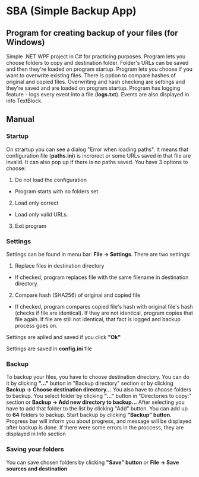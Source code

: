 # SBA (Simple Backup App)
## Program for creating backup of your files (for Windows)
Simple .NET WPF project in C# for practicing purposes. Program lets you choose folders to copy and destination folder. Folder's URLs can be saved and then they're loaded on program startup. Program lets you choose if you want to overwrite existing files. There is option to compare hashes of original and copied files. Overwriting and hash checking are settings and they're saved and are loaded on program startup. Program has logging feature - logs every event into a file (**logs.txt**). Events are also displayed in info TextBlock.

## Manual
### Startup
On strartup you can see a dialog "Error when loading paths". It means that configuration file (**paths.ini**) is incrorect or some URLs saved in that file are invalid. It can also pop up if there is no paths saved.
You have 3 options to choose:
1. Do not load the configuration
 - Program starts with no folders set.
2. Load only correct
 - Load only valid URLs.
3. Exit program

### Settings
Settings can be found in menu bar: **File -> Settings**.
There are two settings:
1. Replace files in destination directory
 - If checked, program replaces file with the same filename in destination directory.
2. Compare hash (SHA256) of original and copied file
 - If checked, program compares copied file's hash with original file's hash (checks if file are identical). If they are not identical, program copies that file again. If file are still not identical, that fact is logged and backup process goes on.

Settings are aplied and saved if you click **"Ok"**

Settings are saved in **config.ini** file

### Backup
To backup your files, you have to choose destination directory. You can do it by clicking **"..."** button in "Backup directory" section or by clicking **Backup -> Choose destination directory...**
You also have to choose folders to backup. You select folder by clicking **"..."** button in "Directories to copy:" section or **Backup -> Add new directory to backup...**
After selecting you have to add that folder to the list by clicking "Add" button. You can add up to **64** folders to backup.
Start backup by clicking **"Backup" button**. Progress bar will inform you about progress, and message will be displayed after backup is done. If there were some errors in the proccess, they are displayed in Info section

### Saving your folders
You can save chosen folders by clicking **"Save" button** or **File -> Save sources and destination**
